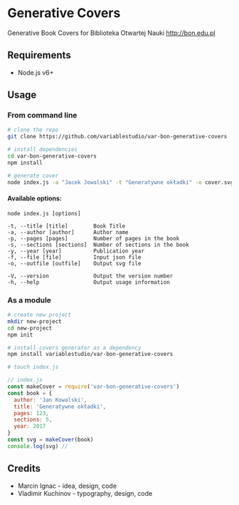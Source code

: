 # Generative Covers

Generative Book Covers for Biblioteka Otwartej Nauki http://bon.edu.pl

## Requirements

- Node.js v6+

## Usage

### From command line

```sh
# clone the repo
git clone https://github.com/variablestudio/var-bon-generative-covers

# install dependencies
cd var-bon-generative-covers
npm install

# generate cover
node index.js -a "Jacek Jowalski" -t "Generatywne okładki" -o cover.svg
```

#### Available options:
```text
node index.js [options]

-t, --title [title]        Book Title
-a, --author [author]      Author name
-p, --pages [pages]        Number of pages in the book
-s, --sections [sections]  Number of sections in the book
-y, --year [year]          Publication year
-f, --file [file]          Input json file
-o, --outfile [outfile]    Output svg file

-V, --version              Output the version number
-h, --help                 Output usage information
```

### As a module

```sh
# create new project
mkdir new-project
cd new-project
npm init

# install covers generator as a dependency
npm install variablestudio/var-bon-generative-covers

# touch index.js
```

```javascript
// index.js
const makeCover = require('var-bon-generative-covers')
const book = {
  author: 'Jan Kowalski',
  title: 'Generatywne okładki',
  pages: 123,
  sections: 5,
  year: 2017
}
const svg = makeCover(book)
console.log(svg) //
```

## Credits

- Marcin Ignac - idea, design, code
- Vladimir Kuchinov - typography, design, code
